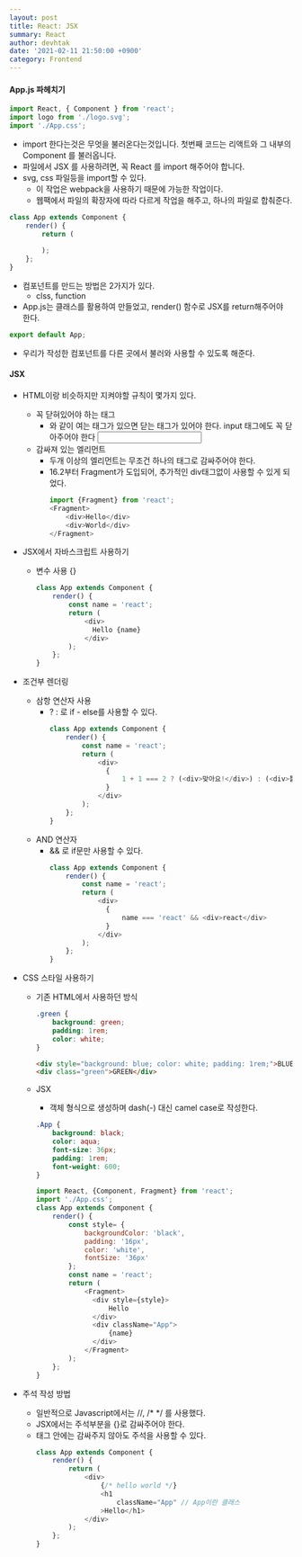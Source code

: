 ```yaml
---
layout: post
title: React: JSX
summary: React
author: devhtak
date: '2021-02-11 21:50:00 +0900'
category: Frontend
---
```


#### App.js 파헤치기 

```javascript
import React, { Component } from 'react';
import logo from './logo.svg';
import './App.css';
```
  - import 한다는것은 무엇을 불러온다는것입니다. 첫번째 코드는 리액트와 그 내부의 Component 를 불러옵니다.
  - 파일에서 JSX 를 사용하려면, 꼭 React 를 import 해주어야 합니다.
  - svg, css 파일등을 import할 수 있다.
    - 이 작업은 webpack을 사용하기 때문에 가능한 작업이다.
    - 웹팩에서 파일의 확장자에 따라 다르게 작업을 해주고, 하나의 파일로 합춰준다.

```javascript
class App extends Component {
    render() {
        return (
        
        );
    };
}
```
  - 컴포넌트를 만드는 방법은 2가지가 있다.
    - clss, function
  - App.js는 클래스를 활용하여 만들었고, render() 함수로 JSX를 return해주어야 한다.
  
```javascript
export default App;
```
  - 우리가 작성한 컴포넌트를 다른 곳에서 불러와 사용할 수 있도록 해준다.

#### JSX

- HTML이랑 비슷하지만 지켜야할 규칙이 몇가지 있다.
  - 꼭 닫혀있어야 하는 태그
    - <div></div>와 같이 여는 태그가 있으면 닫는 태그가 있어야 한다. input 태그에도 꼭 닫아주어야 한다 <input />
  - 감싸져 있는 엘리먼트
    - 두개 이상의 엘리먼트는 무조건 하나의 태그로 감싸주어야 한다.
    - 16.2부터 Fragment가 도입되어, 추가적인 div태그없이 사용할 수 있게 되었다.
      ```javascript
      import {Fragment} from 'react';
      <Fragment>
          <div>Hello</div>
          <div>World</div>
      </Fragment>
      ```
- JSX에서 자바스크립트 사용하기
  - 변수 사용 {}
    ```javascript
    class App extends Component {
        render() {
            const name = 'react';
            return (
                <div>
                  Hello {name}
                </div>
            );
        };
    }
    ```
    
- 조건부 렌더링
  - 삼항 연산자 사용
    - ? : 로 if - else를 사용할 수 있다.    
      ```javascript
      class App extends Component {
          render() {
              const name = 'react';
              return (
                  <div>
                    {
                        1 + 1 === 2 ? (<div>맞아요!</div>) : (<div>틀려요!</div>)
                    }
                  </div>
              );
          };
      }
      ```
  - AND 연산자
    - && 로 if문만 사용할 수 있다.
      ```javascript
      class App extends Component {
          render() {
              const name = 'react';
              return (
                  <div>
                    {
                        name === 'react' && <div>react</div>
                    }
                  </div>
              );
          };
      }
      ```

- CSS 스타일 사용하기
  - 기존 HTML에서 사용하던 방식
    ```css
    .green {
        background: green;
        padding: 1rem;
        color: white;
    }
    ```
    ```html
    <div style="background: blue; color: white; padding: 1rem;">BLUE</div>
    <div class="green">GREEN</div>
    ```
    
  - JSX
    - 객체 형식으로 생성하며 dash(-) 대신 camel case로 작성한다.
    ```css
    .App {
        background: black;
        color: aqua;
        font-size: 36px;
        padding: 1rem;
        font-weight: 600;
    }
    ```
    ```javascript
    import React, {Component, Fragment} from 'react';
    import './App.css';
    class App extends Component {
        render() {
            const style= {
                backgroundColor: 'black',
                padding: '16px',
                color: 'white',
                fontSize: '36px'
            };
            const name = 'react';
            return (
                <Fragment>
                  <div style={style}>
                      Hello
                  </div>
                  <div className="App">
                      {name}
                  </div>
                </Fragment>
            );
        };
    }
    ```

- 주석 작성 방법
  - 일반적으로 Javascript에서는 //, /* */ 를 사용했다.
  - JSX에서는 주석부분을 {}로 감싸주어야 한다. 
  - 태그 안에는 감싸주지 않아도 주석을 사용할 수 있다.
    ```javascript
    class App extends Component {
        render() {
            return (
                <div>
                    {/* hello world */}
                    <h1 
                        className="App" // App이란 클래스
                    >Hello</h1>
                </div>
            );
        };
    }
    ```
